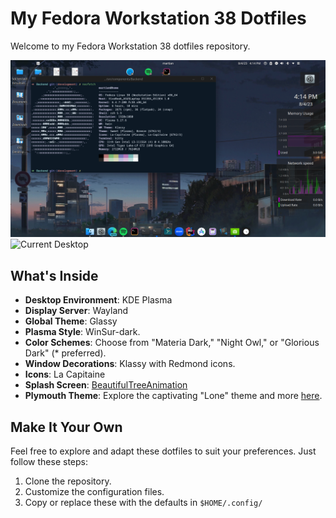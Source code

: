 # My Fedora Workstation 38 Dotfiles

Welcome to my Fedora Workstation 38 dotfiles repository.

![Current Desktop](https://raw.githubusercontent.com/martian0x80/dotfiles/master/Pictures/Screenshot_20230804_161433-1.png "Take a peek")
![Current Desktop](https://raw.githubusercontent.com/martian0x80/dotfiles/master/Pictures/Screenshot_20230830_121849-obfuscated.png.png "Take a peek")
## What's Inside

- **Desktop Environment**: KDE Plasma
- **Display Server**: Wayland
- **Global Theme**: Glassy
- **Plasma Style**: WinSur-dark.
- **Color Schemes**: Choose from "Materia Dark," "Night Owl," or "Glorious Dark" (\* preferred).
- **Window Decorations**: Klassy with Redmond icons.
- **Icons**: La Capitaine
- **Splash Screen**: [BeautifulTreeAnimation](https://store.kde.org/p/1433200)
- **Plymouth Theme**: Explore the captivating "Lone" theme and more [here](https://github.com/adi1090x/plymouth-themes).

## Make It Your Own

Feel free to explore and adapt these dotfiles to suit your preferences. Just follow these steps:

1. Clone the repository.
2. Customize the configuration files.
3. Copy or replace these with the defaults in ```$HOME/.config/```
